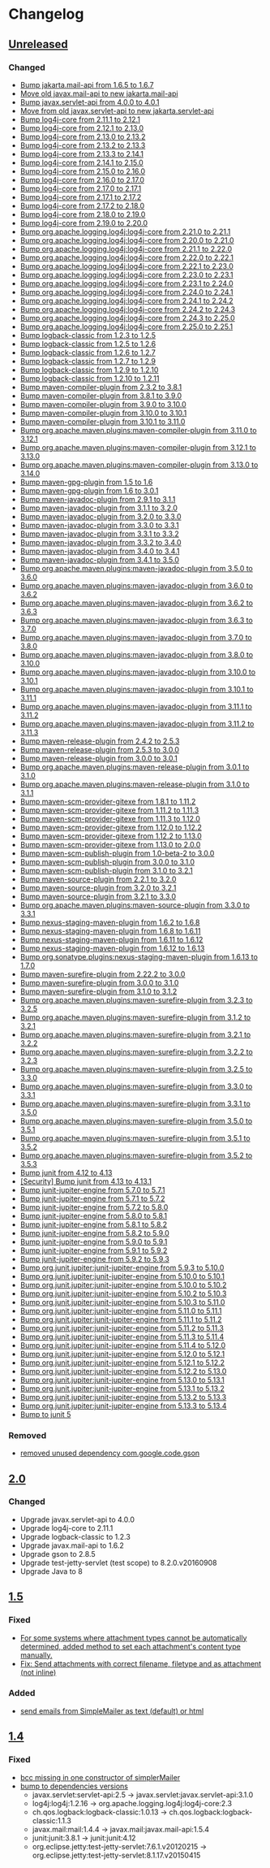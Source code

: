 <!-- https://keepachangelog.com/en/1.0.0/ -->
# Changelog

## [Unreleased]

### Changed

 - [Bump jakarta.mail-api from 1.6.5 to 1.6.7](https://github.com/premium-minds/pm-webapp-utils/pull/38)
 - [Move old javax.mail-api to new jakarta.mail-api](https://github.com/premium-minds/pm-webapp-utils/pull/31)
 - [Bump javax.servlet-api from 4.0.0 to 4.0.1](https://github.com/premium-minds/pm-webapp-utils/pull/14)
 - [Move from old javax.servlet-api to new jakarta.servlet-api](https://github.com/premium-minds/pm-webapp-utils/pull/32)
 - [Bump log4j-core from 2.11.1 to 2.12.1](https://github.com/premium-minds/pm-webapp-utils/pull/13)
 - [Bump log4j-core from 2.12.1 to 2.13.0](https://github.com/premium-minds/pm-webapp-utils/pull/19)
 - [Bump log4j-core from 2.13.0 to 2.13.2](https://github.com/premium-minds/pm-webapp-utils/pull/24)
 - [Bump log4j-core from 2.13.2 to 2.13.3](https://github.com/premium-minds/pm-webapp-utils/pull/25)
 - [Bump log4j-core from 2.13.3 to 2.14.1](https://github.com/premium-minds/pm-webapp-utils/pull/36)
 - [Bump log4j-core from 2.14.1 to 2.15.0](https://github.com/premium-minds/pm-webapp-utils/pull/54)
 - [Bump log4j-core from 2.15.0 to 2.16.0](https://github.com/premium-minds/pm-webapp-utils/pull/55)
 - [Bump log4j-core from 2.16.0 to 2.17.0](https://github.com/premium-minds/pm-webapp-utils/pull/58)
 - [Bump log4j-core from 2.17.0 to 2.17.1](https://github.com/premium-minds/pm-webapp-utils/pull/60)
 - [Bump log4j-core from 2.17.1 to 2.17.2](https://github.com/premium-minds/pm-webapp-utils/pull/69)
 - [Bump log4j-core from 2.17.2 to 2.18.0](https://github.com/premium-minds/pm-webapp-utils/pull/76)
 - [Bump log4j-core from 2.18.0 to 2.19.0](https://github.com/premium-minds/pm-webapp-utils/pull/81)
 - [Bump log4j-core from 2.19.0 to 2.20.0](https://github.com/premium-minds/pm-webapp-utils/pull/91)
 - [Bump org.apache.logging.log4j:log4j-core from 2.21.0 to 2.21.1](https://github.com/premium-minds/pm-webapp-utils/pull/114)
 - [Bump org.apache.logging.log4j:log4j-core from 2.20.0 to 2.21.0](https://github.com/premium-minds/pm-webapp-utils/pull/112)
 - [Bump org.apache.logging.log4j:log4j-core from 2.21.1 to 2.22.0](https://github.com/premium-minds/pm-webapp-utils/pull/119)
 - [Bump org.apache.logging.log4j:log4j-core from 2.22.0 to 2.22.1](https://github.com/premium-minds/pm-webapp-utils/pull/126)
 - [Bump org.apache.logging.log4j:log4j-core from 2.22.1 to 2.23.0](https://github.com/premium-minds/pm-webapp-utils/pull/130)
 - [Bump org.apache.logging.log4j:log4j-core from 2.23.0 to 2.23.1](https://github.com/premium-minds/pm-webapp-utils/pull/134)
 - [Bump org.apache.logging.log4j:log4j-core from 2.23.1 to 2.24.0](https://github.com/premium-minds/pm-webapp-utils/pull/161)
 - [Bump org.apache.logging.log4j:log4j-core from 2.24.0 to 2.24.1](https://github.com/premium-minds/pm-webapp-utils/pull/164)
 - [Bump org.apache.logging.log4j:log4j-core from 2.24.1 to 2.24.2](https://github.com/premium-minds/pm-webapp-utils/pull/176)
 - [Bump org.apache.logging.log4j:log4j-core from 2.24.2 to 2.24.3](https://github.com/premium-minds/pm-webapp-utils/pull/178)
 - [Bump org.apache.logging.log4j:log4j-core from 2.24.3 to 2.25.0](https://github.com/premium-minds/pm-webapp-utils/pull/191)
 - [Bump org.apache.logging.log4j:log4j-core from 2.25.0 to 2.25.1](https://github.com/premium-minds/pm-webapp-utils/pull/195)
 - [Bump logback-classic from 1.2.3 to 1.2.5](https://github.com/premium-minds/pm-webapp-utils/pull/45)
 - [Bump logback-classic from 1.2.5 to 1.2.6](https://github.com/premium-minds/pm-webapp-utils/pull/48)
 - [Bump logback-classic from 1.2.6 to 1.2.7](https://github.com/premium-minds/pm-webapp-utils/pull/52)
 - [Bump logback-classic from 1.2.7 to 1.2.9](https://github.com/premium-minds/pm-webapp-utils/pull/57)
 - [Bump logback-classic from 1.2.9 to 1.2.10](https://github.com/premium-minds/pm-webapp-utils/pull/59)
 - [Bump logback-classic from 1.2.10 to 1.2.11](https://github.com/premium-minds/pm-webapp-utils/pull/70)
 - [Bump maven-compiler-plugin from 2.3.2 to 3.8.1](https://github.com/premium-minds/pm-webapp-utils/pull/8)
 - [Bump maven-compiler-plugin from 3.8.1 to 3.9.0](https://github.com/premium-minds/pm-webapp-utils/pull/62)
 - [Bump maven-compiler-plugin from 3.9.0 to 3.10.0](https://github.com/premium-minds/pm-webapp-utils/pull/65)
 - [Bump maven-compiler-plugin from 3.10.0 to 3.10.1](https://github.com/premium-minds/pm-webapp-utils/pull/71)
 - [Bump maven-compiler-plugin from 3.10.1 to 3.11.0](https://github.com/premium-minds/pm-webapp-utils/pull/92)
 - [Bump org.apache.maven.plugins:maven-compiler-plugin from 3.11.0 to 3.12.1](https://github.com/premium-minds/pm-webapp-utils/pull/125)
 - [Bump org.apache.maven.plugins:maven-compiler-plugin from 3.12.1 to 3.13.0](https://github.com/premium-minds/pm-webapp-utils/pull/137)
 - [Bump org.apache.maven.plugins:maven-compiler-plugin from 3.13.0 to 3.14.0](https://github.com/premium-minds/pm-webapp-utils/pull/182)
 - [Bump maven-gpg-plugin from 1.5 to 1.6 ](https://github.com/premium-minds/pm-webapp-utils/pull/16)
 - [Bump maven-gpg-plugin from 1.6 to 3.0.1](https://github.com/premium-minds/pm-webapp-utils/pull/39)
 - [Bump maven-javadoc-plugin from 2.9.1 to 3.1.1](https://github.com/premium-minds/pm-webapp-utils/pull/11)
 - [Bump maven-javadoc-plugin from 3.1.1 to 3.2.0](https://github.com/premium-minds/pm-webapp-utils/pull/23)
 - [Bump maven-javadoc-plugin from 3.2.0 to 3.3.0](https://github.com/premium-minds/pm-webapp-utils/pull/41)
 - [Bump maven-javadoc-plugin from 3.3.0 to 3.3.1](https://github.com/premium-minds/pm-webapp-utils/pull/47)
 - [Bump maven-javadoc-plugin from 3.3.1 to 3.3.2](https://github.com/premium-minds/pm-webapp-utils/pull/64)
 - [Bump maven-javadoc-plugin from 3.3.2 to 3.4.0](https://github.com/premium-minds/pm-webapp-utils/pull/72)
 - [Bump maven-javadoc-plugin from 3.4.0 to 3.4.1](https://github.com/premium-minds/pm-webapp-utils/pull/78)
 - [Bump maven-javadoc-plugin from 3.4.1 to 3.5.0](https://github.com/premium-minds/pm-webapp-utils/pull/90)
 - [Bump org.apache.maven.plugins:maven-javadoc-plugin from 3.5.0 to 3.6.0](https://github.com/premium-minds/pm-webapp-utils/pull/111)
 - [Bump org.apache.maven.plugins:maven-javadoc-plugin from 3.6.0 to 3.6.2](https://github.com/premium-minds/pm-webapp-utils/pull/116)
 - [Bump org.apache.maven.plugins:maven-javadoc-plugin from 3.6.2 to 3.6.3](https://github.com/premium-minds/pm-webapp-utils/pull/123)
 - [Bump org.apache.maven.plugins:maven-javadoc-plugin from 3.6.3 to 3.7.0](https://github.com/premium-minds/pm-webapp-utils/pull/145)
 - [Bump org.apache.maven.plugins:maven-javadoc-plugin from 3.7.0 to 3.8.0](https://github.com/premium-minds/pm-webapp-utils/pull/154)
 - [Bump org.apache.maven.plugins:maven-javadoc-plugin from 3.8.0 to 3.10.0](https://github.com/premium-minds/pm-webapp-utils/pull/159)
 - [Bump org.apache.maven.plugins:maven-javadoc-plugin from 3.10.0 to 3.10.1](https://github.com/premium-minds/pm-webapp-utils/pull/168)
 - [Bump org.apache.maven.plugins:maven-javadoc-plugin from 3.10.1 to 3.11.1](https://github.com/premium-minds/pm-webapp-utils/pull/174)
 - [Bump org.apache.maven.plugins:maven-javadoc-plugin from 3.11.1 to 3.11.2](https://github.com/premium-minds/pm-webapp-utils/pull/177)
 - [Bump org.apache.maven.plugins:maven-javadoc-plugin from 3.11.2 to 3.11.3](https://github.com/premium-minds/pm-webapp-utils/pull/197)
 - [Bump maven-release-plugin from 2.4.2 to 2.5.3](https://github.com/premium-minds/pm-webapp-utils/pull/15)
 - [Bump maven-release-plugin from 2.5.3 to 3.0.0](https://github.com/premium-minds/pm-webapp-utils/pull/96)
 - [Bump maven-release-plugin from 3.0.0 to 3.0.1](https://github.com/premium-minds/pm-webapp-utils/pull/105)
 - [Bump org.apache.maven.plugins:maven-release-plugin from 3.0.1 to 3.1.0](https://github.com/premium-minds/pm-webapp-utils/pull/149)
 - [Bump org.apache.maven.plugins:maven-release-plugin from 3.1.0 to 3.1.1](https://github.com/premium-minds/pm-webapp-utils/pull/153)
 - [Bump maven-scm-provider-gitexe from 1.8.1 to 1.11.2](https://github.com/premium-minds/pm-webapp-utils/pull/9)
 - [Bump maven-scm-provider-gitexe from 1.11.2 to 1.11.3](https://github.com/premium-minds/pm-webapp-utils/pull/46)
 - [Bump maven-scm-provider-gitexe from 1.11.3 to 1.12.0](https://github.com/premium-minds/pm-webapp-utils/pull/50)
 - [Bump maven-scm-provider-gitexe from 1.12.0 to 1.12.2](https://github.com/premium-minds/pm-webapp-utils/pull/61)
 - [Bump maven-scm-provider-gitexe from 1.12.2 to 1.13.0](https://github.com/premium-minds/pm-webapp-utils/pull/74)
 - [Bump maven-scm-provider-gitexe from 1.13.0 to 2.0.0](https://github.com/premium-minds/pm-webapp-utils/pull/95)
 - [Bump maven-scm-publish-plugin from 1.0-beta-2 to 3.0.0](https://github.com/premium-minds/pm-webapp-utils/pull/12)
 - [Bump maven-scm-publish-plugin from 3.0.0 to 3.1.0](https://github.com/premium-minds/pm-webapp-utils/pull/28)
 - [Bump maven-scm-publish-plugin from 3.1.0 to 3.2.1](https://github.com/premium-minds/pm-webapp-utils/pull/97)
 - [Bump maven-source-plugin from 2.2.1 to 3.2.0](https://github.com/premium-minds/pm-webapp-utils/pull/18)
 - [Bump maven-source-plugin from 3.2.0 to 3.2.1](https://github.com/premium-minds/pm-webapp-utils/pull/20)
 - [Bump maven-source-plugin from 3.2.1 to 3.3.0](https://github.com/premium-minds/pm-webapp-utils/pull/103)
 - [Bump org.apache.maven.plugins:maven-source-plugin from 3.3.0 to 3.3.1](https://github.com/premium-minds/pm-webapp-utils/pull/139)
 - [Bump nexus-staging-maven-plugin from 1.6.2 to 1.6.8](https://github.com/premium-minds/pm-webapp-utils/pull/17)
 - [Bump nexus-staging-maven-plugin from 1.6.8 to 1.6.11](https://github.com/premium-minds/pm-webapp-utils/pull/67)
 - [Bump nexus-staging-maven-plugin from 1.6.11 to 1.6.12](https://github.com/premium-minds/pm-webapp-utils/pull/68)
 - [Bump nexus-staging-maven-plugin from 1.6.12 to 1.6.13](https://github.com/premium-minds/pm-webapp-utils/pull/73)
 - [Bump org.sonatype.plugins:nexus-staging-maven-plugin from 1.6.13 to 1.7.0](https://github.com/premium-minds/pm-webapp-utils/pull/146)
 - [Bump maven-surefire-plugin from 2.22.2 to 3.0.0](https://github.com/premium-minds/pm-webapp-utils/pull/93)
 - [Bump maven-surefire-plugin from 3.0.0 to 3.1.0](https://github.com/premium-minds/pm-webapp-utils/pull/100)
 - [Bump maven-surefire-plugin from 3.1.0 to 3.1.2](https://github.com/premium-minds/pm-webapp-utils/pull/106)
 - [Bump org.apache.maven.plugins:maven-surefire-plugin from 3.2.3 to 3.2.5](https://github.com/premium-minds/pm-webapp-utils/pull/127)
 - [Bump org.apache.maven.plugins:maven-surefire-plugin from 3.1.2 to 3.2.1](https://github.com/premium-minds/pm-webapp-utils/pull/113)
 - [Bump org.apache.maven.plugins:maven-surefire-plugin from 3.2.1 to 3.2.2](https://github.com/premium-minds/pm-webapp-utils/pull/117)
 - [Bump org.apache.maven.plugins:maven-surefire-plugin from 3.2.2 to 3.2.3](https://github.com/premium-minds/pm-webapp-utils/pull/124)
 - [Bump org.apache.maven.plugins:maven-surefire-plugin from 3.2.5 to 3.3.0](https://github.com/premium-minds/pm-webapp-utils/pull/148)
 - [Bump org.apache.maven.plugins:maven-surefire-plugin from 3.3.0 to 3.3.1](https://github.com/premium-minds/pm-webapp-utils/pull/152)
 - [Bump org.apache.maven.plugins:maven-surefire-plugin from 3.3.1 to 3.5.0](https://github.com/premium-minds/pm-webapp-utils/pull/160)
 - [Bump org.apache.maven.plugins:maven-surefire-plugin from 3.5.0 to 3.5.1](https://github.com/premium-minds/pm-webapp-utils/pull/169)
 - [Bump org.apache.maven.plugins:maven-surefire-plugin from 3.5.1 to 3.5.2](https://github.com/premium-minds/pm-webapp-utils/pull/175)
 - [Bump org.apache.maven.plugins:maven-surefire-plugin from 3.5.2 to 3.5.3](https://github.com/premium-minds/pm-webapp-utils/pull/187)
 - [Bump junit from 4.12 to 4.13](https://github.com/premium-minds/pm-webapp-utils/pull/21)
 - [[Security] Bump junit from 4.13 to 4.13.1](https://github.com/premium-minds/pm-webapp-utils/pull/26)
 - [Bump junit-jupiter-engine from 5.7.0 to 5.7.1](https://github.com/premium-minds/pm-webapp-utils/pull/29)
 - [Bump junit-jupiter-engine from 5.7.1 to 5.7.2](https://github.com/premium-minds/pm-webapp-utils/pull/40)
 - [Bump junit-jupiter-engine from 5.7.2 to 5.8.0](https://github.com/premium-minds/pm-webapp-utils/pull/49)
 - [Bump junit-jupiter-engine from 5.8.0 to 5.8.1](https://github.com/premium-minds/pm-webapp-utils/pull/51)
 - [Bump junit-jupiter-engine from 5.8.1 to 5.8.2](https://github.com/premium-minds/pm-webapp-utils/pull/53)
 - [Bump junit-jupiter-engine from 5.8.2 to 5.9.0](https://github.com/premium-minds/pm-webapp-utils/pull/77)
 - [Bump junit-jupiter-engine from 5.9.0 to 5.9.1](https://github.com/premium-minds/pm-webapp-utils/pull/82)
 - [Bump junit-jupiter-engine from 5.9.1 to 5.9.2](https://github.com/premium-minds/pm-webapp-utils/pull/88)
 - [Bump junit-jupiter-engine from 5.9.2 to 5.9.3](https://github.com/premium-minds/pm-webapp-utils/pull/99)
 - [Bump org.junit.jupiter:junit-jupiter-engine from 5.9.3 to 5.10.0](https://github.com/premium-minds/pm-webapp-utils/pull/108)
 - [Bump org.junit.jupiter:junit-jupiter-engine from 5.10.0 to 5.10.1](https://github.com/premium-minds/pm-webapp-utils/pull/115)
 - [Bump org.junit.jupiter:junit-jupiter-engine from 5.10.0 to 5.10.2](https://github.com/premium-minds/pm-webapp-utils/pull/128)
 - [Bump org.junit.jupiter:junit-jupiter-engine from 5.10.2 to 5.10.3](https://github.com/premium-minds/pm-webapp-utils/pull/151)
 - [Bump org.junit.jupiter:junit-jupiter-engine from 5.10.3 to 5.11.0](https://github.com/premium-minds/pm-webapp-utils/pull/156)
 - [Bump org.junit.jupiter:junit-jupiter-engine from 5.11.0 to 5.11.1](https://github.com/premium-minds/pm-webapp-utils/pull/166)
 - [Bump org.junit.jupiter:junit-jupiter-engine from 5.11.1 to 5.11.2](https://github.com/premium-minds/pm-webapp-utils/pull/167)
 - [Bump org.junit.jupiter:junit-jupiter-engine from 5.11.2 to 5.11.3](https://github.com/premium-minds/pm-webapp-utils/pull/173)
 - [Bump org.junit.jupiter:junit-jupiter-engine from 5.11.3 to 5.11.4](https://github.com/premium-minds/pm-webapp-utils/pull/179)
 - [Bump org.junit.jupiter:junit-jupiter-engine from 5.11.4 to 5.12.0](https://github.com/premium-minds/pm-webapp-utils/pull/183)
 - [Bump org.junit.jupiter:junit-jupiter-engine from 5.12.0 to 5.12.1](https://github.com/premium-minds/pm-webapp-utils/pull/185)
 - [Bump org.junit.jupiter:junit-jupiter-engine from 5.12.1 to 5.12.2](https://github.com/premium-minds/pm-webapp-utils/pull/188)
 - [Bump org.junit.jupiter:junit-jupiter-engine from 5.12.2 to 5.13.0](https://github.com/premium-minds/pm-webapp-utils/pull/189)
 - [Bump org.junit.jupiter:junit-jupiter-engine from 5.13.0 to 5.13.1](https://github.com/premium-minds/pm-webapp-utils/pull/190)
 - [Bump org.junit.jupiter:junit-jupiter-engine from 5.13.1 to 5.13.2](https://github.com/premium-minds/pm-webapp-utils/pull/192)
 - [Bump org.junit.jupiter:junit-jupiter-engine from 5.13.2 to 5.13.3](https://github.com/premium-minds/pm-webapp-utils/pull/193)
 - [Bump org.junit.jupiter:junit-jupiter-engine from 5.13.3 to 5.13.4](https://github.com/premium-minds/pm-webapp-utils/pull/196)
 - [Bump to junit 5](https://github.com/premium-minds/pm-webapp-utils/pull/27)

### Removed

 - [removed unused dependency com.google.code.gson](https://github.com/premium-minds/pm-webapp-utils/commit/29105e8e793aa74024b55e36065c6190c7e8851a)

## [2.0]

### Changed 

 - Upgrade javax.servlet-api to 4.0.0
 - Upgrade log4j-core to 2.11.1
 - Upgrade logback-classic to 1.2.3
 - Upgrade javax.mail-api to 1.6.2
 - Upgrade gson to 2.8.5
 - Upgrade test-jetty-servlet (test scope) to 8.2.0.v20160908
 - Upgrade Java to 8
 
## [1.5]

### Fixed

 - [For some systems where attachment types cannot be automatically determined, added method to set each attachment's content type manually.](https://github.com/premium-minds/pm-webapp-utils/pull/6)
 - [Fix: Send attachments with correct filename, filetype and as attachment (not inline)](https://github.com/premium-minds/pm-webapp-utils/pull/5)

### Added

 - [send emails from SimpleMailer as text (default) or html](https://github.com/premium-minds/pm-webapp-utils/pull/4)
 
## [1.4]

### Fixed

 - [bcc missing in one constructor of simplerMailer](https://github.com/premium-minds/pm-webapp-utils/pull/3)
 - [bump to dependencies versions](https://github.com/premium-minds/pm-webapp-utils/commit/69d6b7a0c3f5cd53269fd6d12b5c4c59738df4d4)
   - javax.servlet:servlet-api:2.5 → javax.servlet:javax.servlet-api:3.1.0
   - log4j:log4j:1.2.16 → org.apache.logging.log4j:log4j-core:2.3
   - ch.qos.logback:logback-classic:1.0.13 → ch.qos.logback:logback-classic:1.1.3
   - javax.mail:mail:1.4.4 → javax.mail:javax.mail-api:1.5.4 
   - junit:junit:3.8.1 → junit:junit:4.12
   - org.eclipse.jetty:test-jetty-servlet:7.6.1.v20120215 → org.eclipse.jetty:test-jetty-servlet:8.1.17.v20150415
   
 
[unreleased]: https://github.com/premium-minds/pm-webapp-utils/compare/v2.0...HEAD
[2.0]: https://github.com/premium-minds/pm-webapp-utils/compare/v1.5...v2.0
[1.5]: https://github.com/premium-minds/pm-webapp-utils/compare/v1.4...v1.5
[1.4]: https://github.com/premium-minds/pm-webapp-utils/compare/v1.3...v1.4
